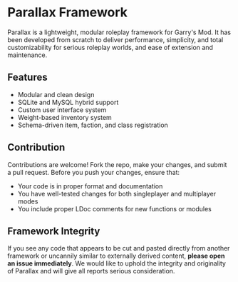 # Parallax Framework

Parallax is a lightweight, modular roleplay framework for Garry's Mod. It has been developed from scratch to deliver performance, simplicity, and total customizability for serious roleplay worlds, and ease of extension and maintenance.

## Features

- Modular and clean design
- SQLite and MySQL hybrid support
- Custom user interface system
- Weight-based inventory system
- Schema-driven item, faction, and class registration

## Contribution

Contributions are welcome! Fork the repo, make your changes, and submit a pull request. Before you push your changes, ensure that:

- Your code is in proper format and documentation
- You have well-tested changes for both singleplayer and multiplayer modes
- You include proper LDoc comments for new functions or modules

## Framework Integrity

If you see any code that appears to be cut and pasted directly from another framework or uncannily similar to externally derived content, **please open an issue immediately**. We would like to uphold the integrity and originality of Parallax and will give all reports serious consideration.